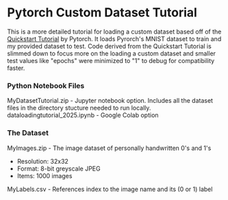# Pytorch Custom Dataset Tutorial
This is a more detailed tutorial for loading a custom dataset based off of the [Quickstart Tutorial](https://docs.pytorch.org/tutorials/beginner/basics/quickstart_tutorial.html) by Pytorch. It loads Pyrorch's MNIST dataset to train and my provided dataset to test. Code derived from the Quickstart Tutorial is slimmed down to focus more on the loading a custom dataset and smaller test values like "epochs" were minimized to "1" to debug for compatibility faster.

### Python Notebook Files
MyDatasetTutorial.zip - Jupyter notebook option. Includes all the dataset files in the directory stucture needed to run locally.<br>
dataloadingtutorial_2025.ipynb - Google Colab option

### The Dataset
MyImages.zip - The image dataset of personally handwritten 0's and 1's<br>
- Resolution: 32x32<br>
- Format: 8-bit greyscale JPEG<br>
- Items: 1000 images<br>

MyLabels.csv - References index to the image name and its (0 or 1) label

